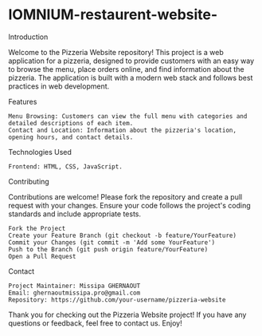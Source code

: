 # IOMNIUM-restaurent-website-



Introduction

  Welcome to the Pizzeria Website repository! This project is a web application for a pizzeria, designed to provide customers with an easy way to browse the menu, place orders online, and find information about the pizzeria. The application is built with a modern web stack and follows best practices in web development.


Features

    Menu Browsing: Customers can view the full menu with categories and detailed descriptions of each item.
    Contact and Location: Information about the pizzeria's location, opening hours, and contact details.

Technologies Used

    Frontend: HTML, CSS, JavaScript.    

Contributing

Contributions are welcome! Please fork the repository and create a pull request with your changes. Ensure your code follows the project's coding standards and include appropriate tests.

    Fork the Project
    Create your Feature Branch (git checkout -b feature/YourFeature)
    Commit your Changes (git commit -m 'Add some YourFeature')
    Push to the Branch (git push origin feature/YourFeature)
    Open a Pull Request    


Contact

    Project Maintainer: Missipa GHERNAOUT
    Email: ghernaoutmissipa.pro@gmail.com
    Repository: https://github.com/your-username/pizzeria-website

Thank you for checking out the Pizzeria Website project! If you have any questions or feedback, feel free to contact us. Enjoy!    
